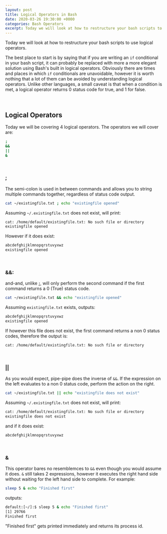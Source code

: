 ```yaml
---
layout: post
title: Logical Operators in Bash
date: 2020-03-26 19:30:00 +0000
categories: Bash Operators
excerpt: Today we will look at how to restructure your bash scripts to use logical operators.
---
```


Today we will look at how to restructure your bash scripts to use logical operators.

The best place to start is by saying that if you are writing an `if` conditional in your bash script, it can probably be replaced with more a more elegant solution using Bash's built in logical operators. Obviously there are times and places in which `if` conditionals are unavoidable, however it is worth nothing that a lot of them can be avoided by understanding logical operators.
Unlike other languages, a small caveat is that when a condition is met, a logical operator returns 0 status code for true, and 1 for false.

<br>

## Logical Operators

Today we will be covering 4 logical operators. The operators we will cover are:

```bash
;
&&
||
&
```

<br>

### __;__

The semi-colon is used in between commands and allows you to string multiple commands together, regardless of status code output.

```bash
cat ~/existingfile.txt ; echo "existingfile opened"
```

Assuming `~/.existingfile.txt` does not exist, will print:

```bash
cat: /home/default/existingfile.txt: No such file or directory
existingfile opened
```

However if it does exist:

```bash
abcdefghijklmnopqrstuvyxwz
existingfile opened
```
<br>

### __&&__:

and-and, unlike __;__, will only perform the second command if the first command returns a 0 (True) status code.

```bash
cat ~/existingfile.txt && echo "existingfile opened"
```

Assuming `existingfile.txt` exists, outputs:

```bash
abcdefghijklmnopqrstuvyxwz
existingfile opened
```

If however this file does not exist, the first command returns a non 0 status codes, therefore the output is:

```bash
cat: /home/default/existingfile.txt: No such file or directory
```

<br>

###  __||__

As you would expect, pipe-pipe does the inverse of `&&`. If the expression on the left evaluates to a non 0 status code, perform the action on the right.

```bash
cat ~/existingfile.txt || echo "existingfile does not exist"
```

Assuming `~/.existingfile.txt` does not exist, will print:

```bash
cat: /home/default/existingfile.txt: No such file or directory
existingfile does not exist
```

and if it does exist:

```bash
abcdefghijklmnopqrstuvyxwz
```

<br>

### __&__

This operator bares no resemblemces to `&&` even though you would assume it does. `&` still takes 2 expressions, however it executes the right hand side without waiting for the left hand side to complete. For example:

```bash
sleep 5 & echo "Finished first"
```

outputs:

```bash
default:[~/]:$ sleep 5 & echo "Finished first"
[1] 29766
Finished first
```

"Finished first" gets printed immediately and returns its process id.
